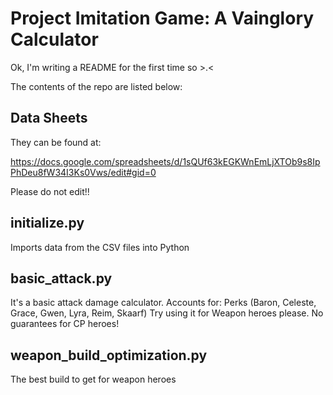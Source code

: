 # Project Imitation Game: A Vainglory Calculator
Ok, I'm writing a README for the first time so >.<

The contents of the repo are listed below:


## Data Sheets
They can be found at:

https://docs.google.com/spreadsheets/d/1sQUf63kEGKWnEmLjXTOb9s8IpPhDeu8fW34I3Ks0Vws/edit#gid=0

Please do not edit!!

## initialize.py
Imports data from the CSV files into Python

## basic_attack.py
It's a basic attack damage calculator. Accounts for: Perks (Baron, Celeste, Grace, Gwen, Lyra, Reim, Skaarf)
Try using it for Weapon heroes please. No guarantees for CP heroes!

## weapon_build_optimization.py
The best build to get for weapon heroes